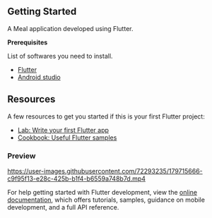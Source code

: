  ## Getting Started
A Meal application developed using Flutter.

 **Prerequisites**

 List of softwares you need to install.
 
 * [Flutter](http://flutter.dev/)
 * [Android studio](https://developer.android.com/studio)

## Resources

A few resources to get you started if this is your first Flutter project:

- [Lab: Write your first Flutter app](https://docs.flutter.dev/get-started/codelab)
- [Cookbook: Useful Flutter samples](https://docs.flutter.dev/cookbook)

 ### Preview


https://user-images.githubusercontent.com/72293235/179715666-c9f95f13-e28c-425b-b1f4-b6559a748b7d.mp4




For help getting started with Flutter development, view the
[online documentation](https://docs.flutter.dev/), which offers tutorials,
samples, guidance on mobile development, and a full API reference.
